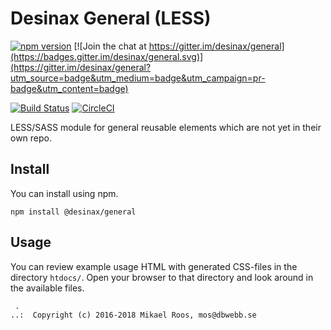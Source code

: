Desinax General (LESS)
===============================

[![npm version](https://badge.fury.io/js/%40desinax%2Fgeneral.svg)](https://badge.fury.io/js/%40desinax%2Fgeneral)
[![Join the chat at https://gitter.im/desinax/general](https://badges.gitter.im/desinax/general.svg)](https://gitter.im/desinax/general?utm_source=badge&utm_medium=badge&utm_campaign=pr-badge&utm_content=badge)

[![Build Status](https://travis-ci.org/desinax/general.svg?branch=master)](https://travis-ci.org/desinax/general)
[![CircleCI](https://circleci.com/gh/desinax/general.svg?style=svg)](https://circleci.com/gh/desinax/general)

LESS/SASS module for general reusable elements which are not yet in their own repo.



Install
-------------------------------

You can install using npm.

```text
npm install @desinax/general
```



Usage
-------------------------------

You can review example usage HTML with generated CSS-files in the directory `htdocs/`. Open your browser to that directory and look around in the available files.



```
 . 
..:  Copyright (c) 2016-2018 Mikael Roos, mos@dbwebb.se 
```
